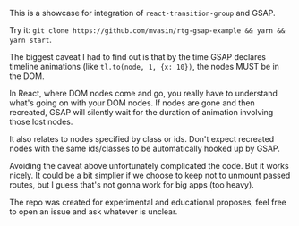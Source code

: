This is a showcase for integration of `react-transition-group` and GSAP.

Try it: `git clone https://github.com/mvasin/rtg-gsap-example && yarn && yarn start`.

The biggest caveat I had to find out is that by the time GSAP declares timeline animations (like `tl.to(node, 1, {x: 10})`, the nodes MUST be in the DOM.

In React, where DOM nodes come and go, you really have to understand what's going on with your DOM nodes. If nodes are gone and then recreated, GSAP will silently wait for the duration of animation involving those lost nodes.

It also relates to nodes specified by class or ids. Don't expect recreated nodes with the same ids/classes to be automatically hooked up by GSAP.

Avoiding the caveat above unfortunately complicated the code. But it works nicely. It could be a bit simplier if we choose to keep not to unmount passed routes, but I guess that's not gonna work for big apps (too heavy).

The repo was created for experimental and educational proposes, feel free to open an issue and ask whatever is unclear.